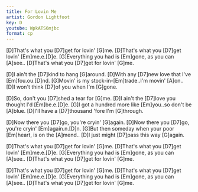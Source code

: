 ```yaml
---
title: For Lovin Me
artist: Gordon Lightfoot
key: D
youtube: WpkATS6mjbc
format: cp
---
```


[D]That's what you [D7]get for lovin' [G]me.
[D]That's what you [D7]get lovin' [Em]me.e.[D]e.
[G]Everything you had is [Em]gone, as you can [A]see..
[D]That's what you [D7]get for lovin' [G]me.

[D]I ain't the [D7]kind to hang [G]around.
[D]With any [D7]new love that I've [Em]fou.ou.[D]nd.
[G]Movin' is my stock-in-[Em]trade..I'm movin' [A]on..
[D]I won't think [D7]of you when I'm [G]gone.

[D]So, don't you [D7]shed a tear for [G]me.
[D]I ain't the [D7]love you thought I'd [Em]be.e.[D]e.
[G]I got a hundred more like [Em]you..so don't be [A]blue.
[D]I'll have a [D7]thousand 'fore I'm [G]through.

[D]Now there you [D7]go, you're cryin' [G]again.
[D]Now there you [D7]go, you're cryin' [Em]again.n.[D]n.
[G]But then someday when your poor [Em]heart, is on the [A]mend..
[D]I just might [D7]pass this way [G]again.

[D]That's what you [D7]get for lovin' [G]me.
[D]That's what you [D7]get lovin' [Em]me.e.[D]e.
[G]Everything you had is [Em]gone, as you can [A]see..
[D]That's what you [D7]get for lovin' [G]me.

[D]That's what you [D7]get for lovin' [G]me.
[D]That's what you [D7]get lovin' [Em]me.e.[D]e.
[G]Everything you had is [Em]gone, as you can [A]see..
[D]That's what you [D7]get for lovin' [G]me.
